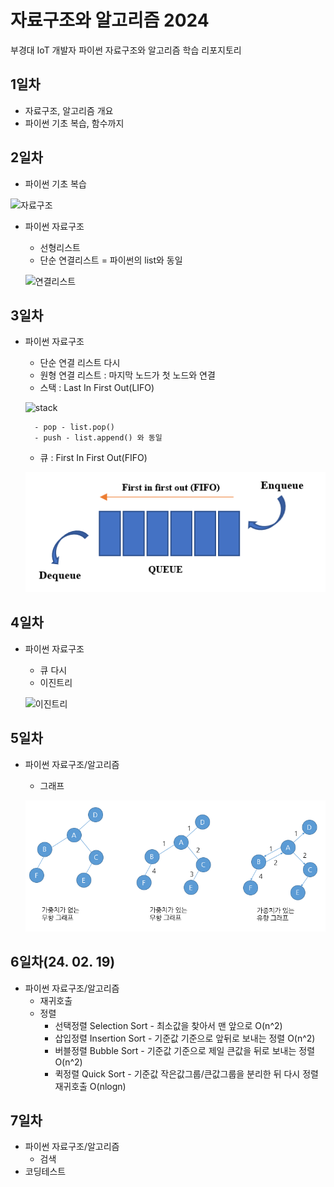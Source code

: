 # 자료구조와 알고리즘 2024
부경대 IoT 개발자 파이썬 자료구조와 알고리즘 학습 리포지토리

## 1일차
- 자료구조, 알고리즘 개요
- 파이썬 기초 복습, 함수까지

## 2일차
- 파이썬 기초 복습

![자료구조](https://t1.daumcdn.net/cfile/tistory/23202B4C53FDC5600C)

- 파이썬 자료구조
    - 선형리스트
    - 단순 연결리스트 = 파이썬의 list와 동일

    ![연결리스트](https://upload.wikimedia.org/wikipedia/commons/9/9c/Single_linked_list.png)

## 3일차
- 파이썬 자료구조
    - 단순 연결 리스트 다시
    - 원형 연결 리스트 : 마지막 노드가 첫 노드와 연결
    - 스택 : Last In First Out(LIFO)

    ![stack](https://cs.lmu.edu/~ray/images/stack.gif)
    
        - pop - list.pop()
        - push - list.append() 와 동일
    - 큐 : First In First Out(FIFO)

    ![queue](https://raw.githubusercontent.com/inje98/ds-and-algorithm/main/images/queue.png)


## 4일차
- 파이썬 자료구조
    - 큐 다시
    - 이진트리

    ![이진트리](https://kahee.github.io//assets/post_img/tree3.png)

## 5일차
- 파이썬 자료구조/알고리즘
    - 그래프

    ![그래프](https://raw.githubusercontent.com/inje98/ds-and-algorithm/main/images/graph02.png)

## 6일차(24. 02. 19)
- 파이썬 자료구조/알고리즘
    - 재귀호출
    - 정렬
        - 선택정렬 Selection Sort - 최소값을 찾아서 맨 앞으로 O(n^2)
        - 삽입정렬 Insertion Sort - 기준값 기준으로 앞뒤로 보내는 정렬 O(n^2)
        - 버블정렬 Bubble Sort - 기준값 기준으로 제일 큰값을 뒤로 보내는 정렬 O(n^2)
        - 퀵정렬 Quick Sort - 기준값 작은값그룹/큰값그룹을 분리한 뒤 다시 정렬 재귀호출 O(nlogn)

## 7일차
- 파이썬 자료구조/알고리즘
    - 검색
- 코딩테스트